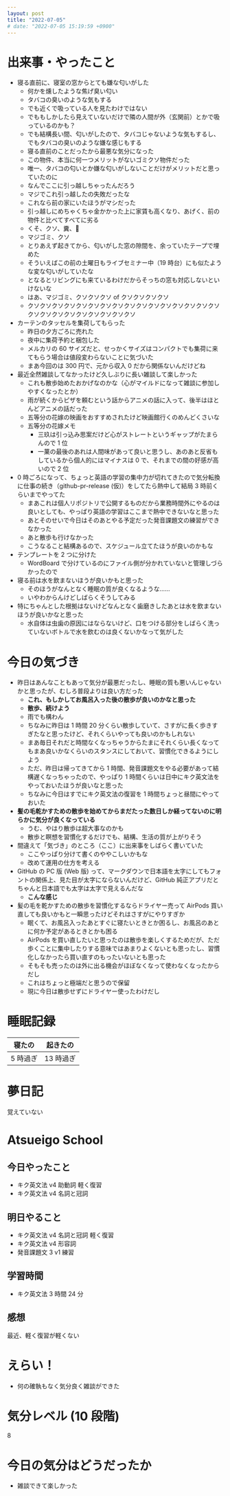 ```yaml
---
layout: post
title: "2022-07-05"
# date: "2022-07-05 15:19:59 +0900"
---
```


# 出来事・やったこと
* 寝る直前に、寝室の窓からとても嫌な匂いがした
    * 何かを燻したような焦げ臭い匂い
    * タバコの臭いのような気もする
    * でも近くで吸っている人を見たわけではない
    * でももしかしたら見えていないだけで隣の人間が外（玄関前）とかで吸っているのかも？
    * でも結構長い間、匂いがしたので、タバコじゃないような気もするし、でもタバコの臭いのような嫌な感じもする
    * 寝る直前のことだったから最悪な気分になった
    * この物件、本当に何一つメリットがないゴミクソ物件だった
    * 唯一、タバコの匂いとか嫌な匂いがしないことだけがメリットだと思っていたのに
    * なんでここに引っ越しちゃったんだろう
    * マジでこれ引っ越したの失敗だったな
    * これなら前の家にいたほうがマシだった
    * 引っ越しにめちゃくちゃ金かかった上に家賃も高くなり、あげく、前の物件と比べてすべてに劣る
    * くそ、クソ、糞、💩
    * マジゴミ、クソ
    * とりあえず起きてから、匂いがした窓の隙間を、余っていたテープで埋めた
    * そういえばこの前の土曜日もライブセミナー中（19 時台）にも似たような変な匂いがしていたな
    * となるとリビングにも来ているわけだからそっちの窓も対応しないといけないな
    * はあ、マジゴミ、クソクソクソ of クソクソクソクソ
    * クソクソクソクソクソクソクソクソクソクソクソクソクソクソクソクソクソクソクソクソクソクソクソクソクソ
* カーテンのタッセルを集荷してもらった
    * 昨日の夕方ごろに売れた
    * 夜中に集荷予約と梱包した
    * メルカリの 60 サイズだと、せっかくサイズはコンパクトでも集荷に来てもらう場合は値段変わらないことに気づいた
    * まあ今回のは 300 円で、元から収入 0 だから関係ないんだけどね
* 最近全然雑談してなかったけど久しぶりに長い雑談して楽しかった
    * これも散歩始めたおかげなのかな（心がマイルドになって雑談に参加しやすくなったとか）
    * 雨が続くからピザを頼むという話からアニメの話に入って、後半はほとんどアニメの話だった
    * 五等分の花嫁の映画をおすすめされたけど映画館行くのめんどくさいな
    * 五等分の花嫁メモ
        * 三玖は引っ込み思案だけど心がストレートというギャップがたまらんので 1 位
        * 一菓の最後のあれは人間味があって良いと思うし、あのあと反省もしているから個人的にはマイナスは 0 で、それまでの間の好感が高いので 2 位
* 0 時ごろになって、ちょっと英語の学習の集中力が切れてきたので気分転換に仕事の続き（github-pr-release (仮)）をしてたら熱中して結局 3 時前くらいまでやってた
    * まあこれは個人リポジトリで公開するものだから業務時間外にやるのは良いとしても、やっぱり英語の学習はここまで熱中できないなと思った
    * あとそのせいで今日はそのあとやる予定だった発音課題文の練習ができなかった
    * あと散歩も行けなかった
    * こうなること結構あるので、スケジュール立てたほうが良いのかもな
* テンプレートを 2 つに分けた
    * WordBoard で分けているのにファイル側が分かれていないと管理しづらかったので
* 寝る前は水を飲まないほうが良いかもと思った
    * そのほうがなんとなく睡眠の質が良くなるような......
    * いやわからんけどしばらくそうしてみる
* 特にちゃんとした根拠はないけどなんとなく歯磨きしたあとは水を飲まないほうが良いかなと思った
    * 水自体は虫歯の原因にはならないけど、口をつける部分をしばらく洗っていないボトルで水を飲むのは良くないかなって気がした



# 今日の気づき
* 昨日はあんなこともあって気分が最悪だったし、睡眠の質も悪いんじゃないかと思ったが、むしろ普段よりは良い方だった
    * **これ、もしかしてお風呂入った後の散歩が良いのかなと思った**
    * **散歩、続けよう**
    * 雨でも構わん
    * ちなみに昨日は 1 時間 20 分くらい散歩していて、さすがに長く歩きすぎたなと思ったけど、それくらいやっても良いのかもしれない
    * まあ毎日それだと時間なくなっちゃうからたまにそれくらい長くなってもまあ良いかなくらいのスタンスにしておいて、習慣化できるようにしよう
    * ただ、昨日は帰ってきてから 1 時間、発音課題文をやる必要があって結構遅くなっちゃったので、やっぱり 1 時間くらいは日中にキク英文法をやっておいたほうが良いなと思った
    * ちなみに今日はすでにキク英文法の復習を 1 時間ちょっと昼間にやっておいた
* **髪の毛乾かすための散歩を始めてからまだたった数日しか経ってないのに明らかに気分が良くなっている**
    * うむ、やはり散歩は超大事なのかも
    * 散歩と瞑想を習慣化するだけでも、結構、生活の質が上がりそう
* 間違えて「気づき」のところ（ここ）に出来事をしばらく書いていた
    * ここやっぱり分けて書くのややこしいかもな
    * 改めて運用の仕方を考える
* GitHub の PC 版 (Web 版) って、マークダウンで日本語を太字にしてもフォントの関係上、見た目が太字にならないんだけど、GitHub 純正アプリだとちゃんと日本語でも太字は太字で見えるんだな
    * **こんな感じ**
* 髪の毛を乾かすための散歩を習慣化するならドライヤー売って AirPods 買い直しても良いかもと一瞬思ったけどそれはさすがにやりすぎか
    * 眠くて、お風呂入ったあとすぐに寝たいときとか困るし、お風呂のあとに何か予定があるときとかも困る
    * AirPods を買い直したいと思ったのは散歩を楽しくするためだが、ただ歩くことに集中したりする意味ではあまりよくないとも思ったし、習慣化しなかったら買い直すのもったいないとも思った
    * そもそも売ったのは外に出る機会がほぼなくなって使わなくなったからだし
    * これはちょっと極端だと思うので保留
    * 現に今日は散歩せずにドライヤー使ったわけだし



# 睡眠記録

| 寝たの | 起きたの |
|---|---|
| 5 時過ぎ | 13 時過ぎ |



# 夢日記
覚えていない



# Atsueigo School
## 今日やったこと
* キク英文法 v4 助動詞 軽く復習
* キク英文法 v4 名詞と冠詞

## 明日やること
* キク英文法 v4 名詞と冠詞 軽く復習
* キク英文法 v4 形容詞
* 発音課題文 3 v1 練習

## 学習時間
* キク英文法 3 時間 24 分

## 感想
最近、軽く復習が軽くない



# えらい！
* 何の確執もなく気分良く雑談ができた



# 気分レベル (10 段階)
8



# 今日の気分はどうだったか
* 雑談できて楽しかった